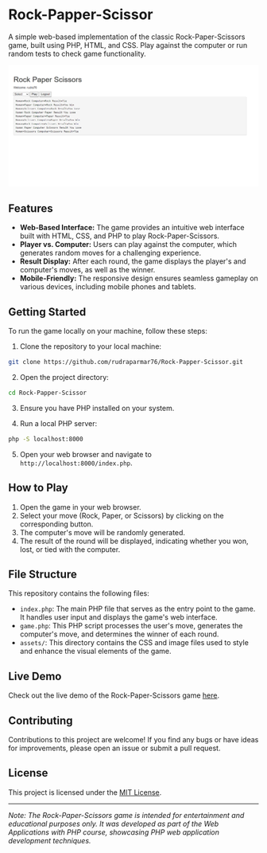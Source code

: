 # Rock-Papper-Scissor
A simple web-based implementation of the classic Rock-Paper-Scissors game, built using PHP, HTML, and CSS. Play against the computer or run random tests to check game functionality.

![Rock-Paper-Scissors](https://github.com/rudraparmar76/Rock-Papper-Scissor/blob/main/rps/example.png)

## Features

- **Web-Based Interface:** The game provides an intuitive web interface built with HTML, CSS, and PHP to play Rock-Paper-Scissors.
- **Player vs. Computer:** Users can play against the computer, which generates random moves for a challenging experience.
- **Result Display:** After each round, the game displays the player's and computer's moves, as well as the winner.
- **Mobile-Friendly:** The responsive design ensures seamless gameplay on various devices, including mobile phones and tablets.

## Getting Started

To run the game locally on your machine, follow these steps:

1. Clone the repository to your local machine:

```bash
git clone https://github.com/rudraparmar76/Rock-Papper-Scissor.git
```

2. Open the project directory:

```bash
cd Rock-Papper-Scissor
```

3. Ensure you have PHP installed on your system.

4. Run a local PHP server:

```bash
php -S localhost:8000
```

5. Open your web browser and navigate to `http://localhost:8000/index.php`.

## How to Play

1. Open the game in your web browser.
2. Select your move (Rock, Paper, or Scissors) by clicking on the corresponding button.
3. The computer's move will be randomly generated.
4. The result of the round will be displayed, indicating whether you won, lost, or tied with the computer.

## File Structure

This repository contains the following files:

- `index.php`: The main PHP file that serves as the entry point to the game. It handles user input and displays the game's web interface.
- `game.php`: This PHP script processes the user's move, generates the computer's move, and determines the winner of each round.
- `assets/`: This directory contains the CSS and image files used to style and enhance the visual elements of the game.

## Live Demo

Check out the live demo of the Rock-Paper-Scissors game [here](https://rudraparmar76.github.io/Rock-Papper-Scissor/).

## Contributing

Contributions to this project are welcome! If you find any bugs or have ideas for improvements, please open an issue or submit a pull request.

## License

This project is licensed under the [MIT License](LICENSE).

---

*Note: The Rock-Paper-Scissors game is intended for entertainment and educational purposes only. It was developed as part of the Web Applications with PHP course, showcasing PHP web application development techniques.*
